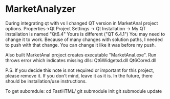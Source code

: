# MarketAnalyzer
During integrating qt with vs I changed QT version in MarketAnal project options.
Properties->Qt Project Settings -> Qt Installation ->
My QT installation is named "Qt6.4"
Yours is different ("QT 6.4.1")
You may need to change it to work.
Because of many changes with solution paths, I needed to push with that change.
You can change it like it was before my push.

Also built MarketAnal  project creates executable "MarketAnal.exe". Run throws error which indicates
missing dlls:
Qt6Widgetsd.dll
Qt6Cored.dll

P.S.
If you decide this note is not required or important for this project, please remove it.
If you don't mind,  leave it as it is. In the future, there should be installation/use instructions.


To get subomdule:
cd FastHTML/
git submodule init
git submodule update
